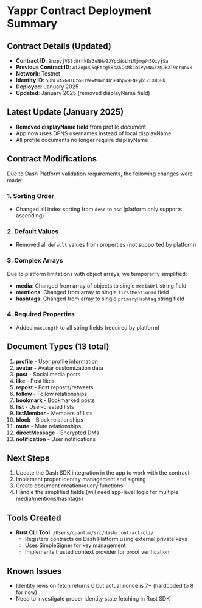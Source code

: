 # Yappr Contract Deployment Summary

## Contract Details (Updated)
- **Contract ID**: `9nzpvjVSStUrhkEs3eNHw2JYpcNoLh1MjmqW45QiyjSa`
- **Previous Contract ID**: `AiZopUC5qFAcg58sX5CsMkLoiPywNG3zmJBXT9crunVk`
- **Network**: Testnet
- **Identity ID**: `5DbLwAxGBzUzo81VewMUwn4b5P4bpv9FNFybi25XB5Bk`
- **Deployed**: January 2025
- **Updated**: January 2025 (removed displayName field)

## Latest Update (January 2025)
- **Removed displayName field** from profile document
- App now uses DPNS usernames instead of local displayName
- All profile documents no longer require displayName

## Contract Modifications
Due to Dash Platform validation requirements, the following changes were made:

### 1. Sorting Order
- Changed all index sorting from `desc` to `asc` (platform only supports ascending)

### 2. Default Values
- Removed all `default` values from properties (not supported by platform)

### 3. Complex Arrays
Due to platform limitations with object arrays, we temporarily simplified:
- **media**: Changed from array of objects to single `mediaUrl` string field
- **mentions**: Changed from array to single `firstMentionId` field  
- **hashtags**: Changed from array to single `primaryHashtag` string field

### 4. Required Properties
- Added `maxLength` to all string fields (required by platform)

## Document Types (13 total)
1. **profile** - User profile information
2. **avatar** - Avatar customization data
3. **post** - Social media posts
4. **like** - Post likes
5. **repost** - Post reposts/retweets
6. **follow** - Follow relationships
7. **bookmark** - Bookmarked posts
8. **list** - User-created lists
9. **listMember** - Members of lists
10. **block** - Block relationships
11. **mute** - Mute relationships
12. **directMessage** - Encrypted DMs
13. **notification** - User notifications

## Next Steps
1. Update the Dash SDK integration in the app to work with the contract
2. Implement proper identity management and signing
3. Create document creation/query functions
4. Handle the simplified fields (will need app-level logic for multiple media/mentions/hashtags)

## Tools Created
- **Rust CLI Tool**: `/Users/quantum/src/dash-contract-cli/`
  - Registers contracts on Dash Platform using external private keys
  - Uses SimpleSigner for key management
  - Implements trusted context provider for proof verification

## Known Issues
- Identity revision fetch returns 0 but actual nonce is 7+ (hardcoded to 8 for now)
- Need to investigate proper identity state fetching in Rust SDK